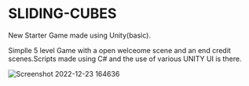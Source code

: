 # SLIDING-CUBES
New Starter Game made using Unity(basic).


Simplle 5 level Game with a open welceome scene and an end credit scenes.Scripts made using C# and the use of various UNITY UI is there.

![Screenshot 2022-12-23 164636](https://user-images.githubusercontent.com/119864754/209327974-b75fa716-1531-44f4-80f3-468812f9905c.png)

